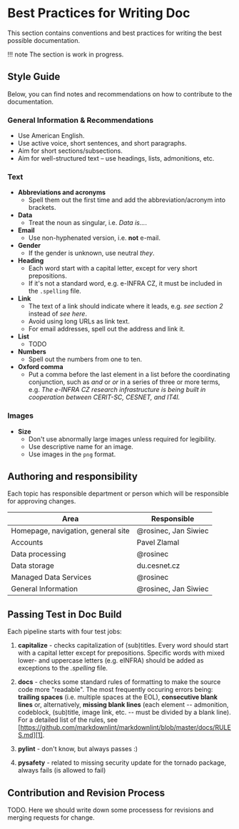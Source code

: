 # Best Practices for Writing Doc

This section contains conventions and best practices for writing the best possible documentation.

!!! note
    The section is work in progress.

## Style Guide

Below, you can find notes and recommendations on how to contribute to the documentation.

### General Information & Recommendations

* Use American English.
* Use active voice, short sentences, and short paragraphs.
* Aim for short sections/subsections.
* Aim for well-structured text –⁠ use headings, lists, admonitions, etc.

### Text
 
* **Abbreviations and acronyms**
  * Spell them out the first time and add the abbreviation/acronym into brackets.
* **Data**
  * Treat the noun as singular, i.e. *Data is...*.
* **Email**
  * Use non-hyphenated version, i.e. **not** e-mail.
* **Gender**
  * If the gender is unknown, use neutral *they*.
* **Heading**
  * Each word start with a capital letter, except for very short prepositions.
  * If it's not a standard word, e.g. e-INFRA CZ, it must be included in the `.spelling` file.
* **Link**
  * The text of a link should indicate where it leads, e.g. *see section 2* instead of *see here*.
  * Avoid using long URLs as link text.
  * For email addresses, spell out the address and link it.
* **List**
  * TODO
* **Numbers**
  * Spell out the numbers from one to ten.
* **Oxford comma**
  * Put a comma before the last element in a list before the coordinating conjunction,
  such as *and* or *or* in a series of three or more terms,
  e.g. *The e-INFRA CZ research infrastructure is being built in cooperation between CERIT-SC, CESNET, and IT4I.*
  
### Images

* **Size**
  * Don't use abnormally large images unless required for legibility.
  * Use descriptive name for an image.
  * Use images in the `png` format.

## Authoring and responsibility

Each topic has responsible department or person which will be responsible for approving changes.

| Area      | Responsible                          |
| ----------- | ------------------------------------ |
| Homepage, navigation, general site       | @rosinec, Jan Siwiec |
| Accounts      | Pavel Zlamal |
| Data processing    | @rosinec |
| Data storage    | du.cesnet.cz |
| Managed Data Services | @rosinec |
| General Information    | @rosinec, Jan Siwiec |

## Passing Test in Doc Build

Each pipeline starts with four test jobs:

1. **capitalize** - checks capitalization of (sub)titles. Every word should start with a capital letter except for prepositions. Specific words with mixed lower- and uppercase letters (e.g. eINFRA) should be added as exceptions to the *.spelling* file.

1. **docs** - checks some standard rules of formatting to make the source code more "readable".
The most frequently occuring errors being: **trailing spaces** (i.e. multiple spaces at the EOL), **consecutive blank lines** or,
alternatively, **missing blank lines** (each element -- admonition, codeblock, (sub)title, image link, etc. -- must be divided by a blank line).
For a detailed list of the rules, see [https://github.com/markdownlint/markdownlint/blob/master/docs/RULES.md][1].

1. **pylint** - don't know, but always passes :)

1. **pysafety** - related to missing security update for the tornado package, always fails (is allowed to fail)

## Contribution and Revision Process

TODO. Here we should write down some processess for revisions and merging requests for change.

[1]: https://github.com/markdownlint/markdownlint/blob/master/docs/RULES.md
